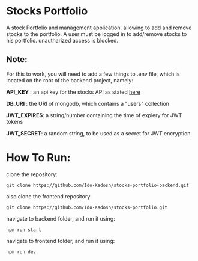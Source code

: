 # Stocks Portfolio
A stock Portfolio and management application. allowing to add and remove stocks to the portfolio.
A user must be logged in to add/remove stocks to his portfolio. unautharized access is blocked.

## Note:
For this to work, you will need to add a few things to .env file, which is located on the root of the backend project, namely:

**API_KEY** : an api key for the stocks API as stated [here](https://site.financialmodelingprep.com/developer/docs)

**DB_URI** : the URI of mongodb, which contains a "users" collection

**JWT_EXPIRES**: a string/number containing the time of expiery for JWT tokens

**JWT_SECRET**: a random string, to be used as a secret for JWT encryption


# How To Run:

clone the repository:

```
git clone https://github.com/Ido-Kadosh/stocks-portfolio-backend.git
```

also clone the frontend repository:
```
git clone https://github.com/Ido-Kadosh/stocks-portfolio.git
```

navigate to backend folder, and run it using:
```
npm run start
```

navigate to frontend folder, and run it using:
```
npm run dev
```

